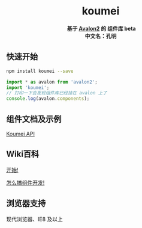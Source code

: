 <h1 align="center">koumei</h1>

<div align="center">
  <strong>基于 <a href="https://github.com/RubyLouvre/avalon">Avalon2</a> 的 组件库 beta</strong>
</div>
<div align="center">
  <strong>中文名：孔明</strong>
</div>

## 快速开始

``` bash
npm install koumei --save
```

``` javascript
import * as avalon from 'avalon2';
import 'koumei';
// 打印一下会发现组件库已经挂在 avalon 上了
console.log(avalon.components);
```

## 组件文档及示例

[Koumei API](https://baiyujie.github.io/koumei-docs)

## Wiki百科
[开始!](https://github.com/baiyujie/koumei/wiki/%E5%BC%80%E5%A7%8B%EF%BC%81)

[怎么搞组件开发!](https://github.com/baiyujie/koumei/wiki/%E6%80%8E%E4%B9%88%E6%90%9E%E7%BB%84%E4%BB%B6%E5%BC%80%E5%8F%91%EF%BC%9F)

## 浏览器支持

现代浏览器、IE8 及以上
